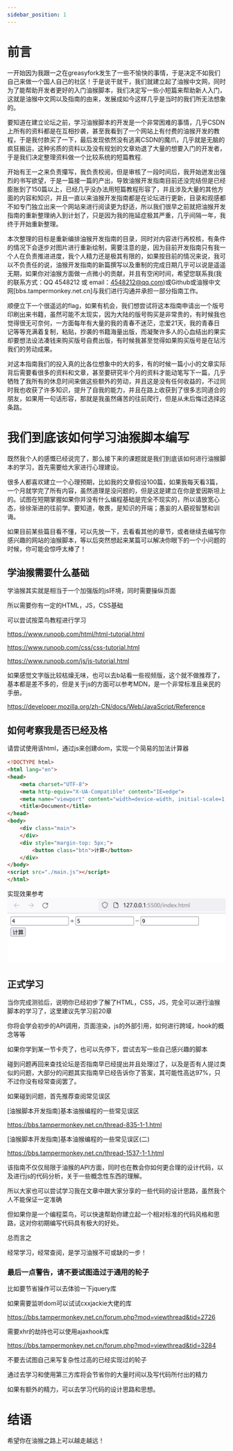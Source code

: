 ```yaml
---
sidebar_position: 1
---
```


# 前言
一开始因为我跟一之在greasyfork发生了一些不愉快的事情，于是决定不如我们自己来做一个国人自己的社区！于是说干就干，我们就建立起了油猴中文网，同时为了能帮助开发者更好的入门油猴脚本，我们决定写一些小短篇来帮助新人入门，这就是油猴中文网以及指南的由来，发展成如今这样几乎是当时的我们所无法想象的。

要知道在建立论坛之前，学习油猴脚本的开发是一个非常困难的事情，几乎CSDN上所有的资料都是在互相抄袭，甚至我看到了一个网站上有付费的油猴开发的教程，于是我付款买了一下，最后发现依然没有逃离CSDN的魔爪，几乎就是无脑的疯狂搬运，这种劣质的资料以及没有规划的文章劝退了大量的想要入门的开发者，于是我们决定整理资料做一个比较系统的短篇教程.

开始有王一之来负责攥写，我负责校阅，但是审核了一段时间后，我开始迸发出强烈的书写欲望，于是一篇接一篇的产出，导致油猴开发指南目前还没完结但是已经膨胀到了150篇以上，已经几乎没办法用短篇教程形容了，并且涉及大量的其他方面的内容和知识，并且一直以来油猴开发指南都是在论坛进行更新，目录和观感都不如专门独立出来一个网站来进行阅读更为舒适，所以我们很早之前就把油猴开发指南的重新整理纳入到计划了，只是因为我的拖延症极其严重，几乎间隔一年，我终于开始重新整理。

本次整理的目标是重新编排油猴开发指南的目录，同时对内容进行再校核，有条件的情况下会逐步对图片进行重新绘制，需要注意的是，因为目前开发指南只有我一个人在负责推进进度，我个人精力还是极其有限的，如果按目前的情况来说，我可以不负责任的说，油猴开发指南的新篇撰写以及重制的完成日期几乎可以说是遥遥无期，如果你对油猴方面做一点微小的贡献，并且有空闲时间，希望您联系我(我的联系方式：QQ 4548212 或 email：4548212@qq.com)或Github或油猴中文网[bbs.tampermonkey.net.cn]与我们进行沟通并承担一部分指南工作。

顺便立下一个很遥远的flag，如果有机会，我们想尝试将这本指南申请出一个版号印刷出来书籍，虽然可能不太现实，因为大陆的版号购买是非常贵的，有时候我也觉得很无可奈何，一方面每年有大量的我的青春不迷茫，恋爱21天，我的青春日记等等充满着复制，粘贴，抄袭的书籍海量出版，而凝聚许多人的心血结出的果实却要想法设法凑钱来购买版号自费出版，有时候我甚至觉得如果购买版号是在玷污我们的劳动成果。

对这本指南我们的投入真的比各位想象中的大的多，有的时候一篇小小的文章实际背后需要看很多的资料和文章，甚至要研究半个月的资料才能动笔写下一篇，几乎牺牲了我所有的休息时间来做这些额外的劳动，并且这是没有任何收益的，不过同时我也收获了许多知识，提升了自我的能力，并且在路上收获到了很多志同道合的朋友，如果用一句话形容，那就是我虽然痛苦的往前爬行，但是从未后悔过选择这条路。

# 我们到底该如何学习油猴脚本编写
既然我个人的感慨已经说完了，那么接下来的课题就是我们到底该如何进行油猴脚本的学习，首先需要给大家进行心理建设。

很多人都喜欢建立一个心理预期，比如我的文章假设100篇，如果我每天看3篇，一个月就学完了所有内容，虽然道理是没问题的，但是这是建立在你是爱因斯坦上的。试图在短期掌握如果你并没有什么编程基础是完全不现实的，所以请放宽心态，徐徐渐进的往前学。要知道，敬畏，是知识的开端；愚妄的人藐视智慧和训诲。

如果目前某些篇目看不懂，可以先放一下，去看看其他的章节，或者继续去编写你感兴趣的网站的油猴脚本，等以后突然想起来某篇可以解决你眼下的一个小问题的时候，你可能会惊呼太棒了！

## 学油猴需要什么基础
学油猴其实就是相当于一个加强版的js环境，同时需要操纵页面

所以需要你有一定的HTML，JS，CSS基础

可以尝试按菜鸟教程进行学习

https://www.runoob.com/html/html-tutorial.html

https://www.runoob.com/css/css-tutorial.html

https://www.runoob.com/js/js-tutorial.html

如果感觉文字版比较枯燥无味，也可以去b站看一些视频版，这个就不做推荐了，基本都是差不多的，但是关于js的方面可以参考MDN，是一个非常标准且亲民的手册。

https://developer.mozilla.org/zh-CN/docs/Web/JavaScript/Reference

## 如何考察我是否已经及格
请尝试使用该html，通过js来创建dom，实现一个简易的加法计算器

```html
<!DOCTYPE html>
<html lang="en">
<head>
    <meta charset="UTF-8">
    <meta http-equiv="X-UA-Compatible" content="IE=edge">
    <meta name="viewport" content="width=device-width, initial-scale=1.0">
    <title>Document</title>
</head>
<body>
    <div class="main">
    </div>
    <div style="margin-top: 5px;">
        <button class="btn">计算</button>
    </div>
</body>
<script src="./main.js"></script>
</html>
```
实现效果参考
![demo](./img/pre-demo.png)

## 正式学习
当你完成测验后，说明你已经初步了解了HTML，CSS，JS，完全可以进行油猴脚本的学习了，这里建议先学习前20章

你将会学会初步的API调用，页面渲染，js的外部引用，如何进行跨域，hook的概念等等

如果你学到某一节卡壳了，也可以先停下，尝试去写一些自己感兴趣的脚本

碰到问题再回来查找论坛是否指南早已经提出并且处理过了，以及是否有人提过类似的问题，大部分的问题其实指南早已经告诉你了答案，其可能性高达97%，只不过你没有经常查阅罢了。

如果碰到问题，首先推荐查阅常见误区

[油猴脚本开发指南]基本油猴编程的一些常见误区

https://bbs.tampermonkey.net.cn/thread-835-1-1.html

[油猴脚本开发指南]基本油猴编程的一些常见误区(二)

https://bbs.tampermonkey.net.cn/thread-1537-1-1.html

该指南不仅仅局限于油猴的API方面，同时也在教会你如何更合理的设计代码，以及进行js的代码分析，关于一些概念性东西的理解。

所以大家也可以尝试学习我在文章中跟大家分享的一些代码的设计思路，虽然我个人不能保证一定准确

但如果你是一个编程菜鸟，可以快速帮助你建立起一个相对标准的代码风格和思路，这对你初期编写代码具有极大的好处。

总而言之

经常学习，经常查阅，是学习油猴不可或缺的一步！

### 最后一点警告，请不要试图造过于通用的轮子
比如要节省操作可以去体验一下jquery库

如果需要监听dom可以试试cxxjackie大佬的库

https://bbs.tampermonkey.net.cn/forum.php?mod=viewthread&tid=2726

需要xhr的劫持也可以使用ajaxhook库

https://bbs.tampermonkey.net.cn/forum.php?mod=viewthread&tid=3284

不要去试图自己来写复杂性过高的已经实现过的轮子

通过去学习和使用第三方库将会节省你的大量时间以及写代码所付出的精力

如果有额外的精力，可以去学习代码的设计思路和思想。

# 结语

希望你在油猴之路上可以越走越远！










